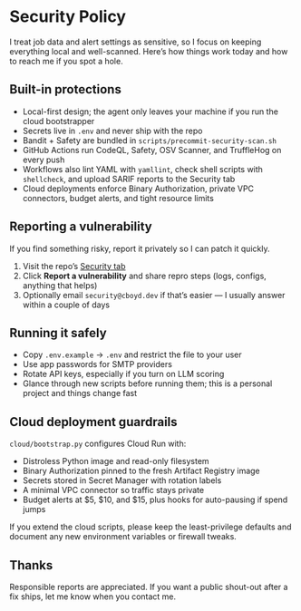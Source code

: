 # Security Policy

I treat job data and alert settings as sensitive, so I focus on keeping everything local and well-scanned. Here’s how things work today and how to reach me if you spot a hole.

## Built-in protections

- Local-first design; the agent only leaves your machine if you run the cloud bootstrapper
- Secrets live in `.env` and never ship with the repo
- Bandit + Safety are bundled in `scripts/precommit-security-scan.sh`
- GitHub Actions run CodeQL, Safety, OSV Scanner, and TruffleHog on every push
- Workflows also lint YAML with `yamllint`, check shell scripts with `shellcheck`, and upload SARIF reports to the Security tab
- Cloud deployments enforce Binary Authorization, private VPC connectors, budget alerts, and tight resource limits

## Reporting a vulnerability

If you find something risky, report it privately so I can patch it quickly.

1. Visit the repo’s [Security tab](https://github.com/cboyd0319/job-private-scraper-filter/security)
2. Click **Report a vulnerability** and share repro steps (logs, configs, anything that helps)
3. Optionally email `security@cboyd.dev` if that’s easier — I usually answer within a couple of days

## Running it safely

- Copy `.env.example` → `.env` and restrict the file to your user
- Use app passwords for SMTP providers
- Rotate API keys, especially if you turn on LLM scoring
- Glance through new scripts before running them; this is a personal project and things change fast

## Cloud deployment guardrails

`cloud/bootstrap.py` configures Cloud Run with:

- Distroless Python image and read-only filesystem
- Binary Authorization pinned to the fresh Artifact Registry image
- Secrets stored in Secret Manager with rotation labels
- A minimal VPC connector so traffic stays private
- Budget alerts at $5, $10, and $15, plus hooks for auto-pausing if spend jumps

If you extend the cloud scripts, please keep the least-privilege defaults and document any new environment variables or firewall tweaks.

## Thanks

Responsible reports are appreciated. If you want a public shout-out after a fix ships, let me know when you contact me.

